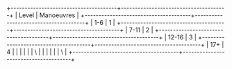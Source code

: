 +--------------------------------------+--------------------------------------+
| Level                            | Manoeuvres                       |
+--------------------------------------+--------------------------------------+
| 1-6                                  | 1                                    |
+--------------------------------------+--------------------------------------+
| 7-11                                 | 2                                    |
+--------------------------------------+--------------------------------------+
| 12-16                                | 3                                    |
+--------------------------------------+--------------------------------------+
| 17+                                  | 4                                    |
|                                      |                                      |
|                                      | \                                    |
|                                      |                                      |
|                                      | \                                    |
+--------------------------------------+--------------------------------------+

